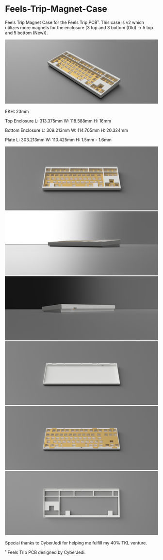 # Feels-Trip-Magnet-Case
Feels Trip Magnet Case for the Feels Trip PCB¹.
This case is v2 which utilizes more magnets for the enclosure (3 top and 3 bottom (Old) -> 5 top and 5 bottom (New)).

![screenshot](https://github.com/vroyasumi/Feels-Trip-Magnet-Case/blob/main/feelstripgithubpics/Feels_Trip_EXPORT_FIXEDADDED_MAGNETS_2024-Jul-18_05-22-06PM-000_CustomizedView6462012299.png)

EKH: 23mm

Top Enclosure
L: 313.375mm
W: 118.588mm
H: 16mm

Bottom Enclosure
L: 309.213mm
W: 114.705mm
H: 20.324mm

Plate
L: 303.213mm
W: 110.425mm
H: 1.5mm - 1.6mm

![screenshot](https://github.com/vroyasumi/Feels-Trip-Magnet-Case/blob/main/feelstripgithubpics/Feels_Trip_EXPORT_FIXEDADDED_MAGNETS_2024-Jul-18_05-22-22PM-000_CustomizedView1469937096.png)
![screenshot](https://github.com/vroyasumi/Feels-Trip-Magnet-Case/blob/main/feelstripgithubpics/Feels_Trip_EXPORT_FIXEDADDED_MAGNETS_2024-Jul-18_05-23-02PM-000_CustomizedView18128074447.png)
![screenshot](https://github.com/vroyasumi/Feels-Trip-Magnet-Case/blob/main/feelstripgithubpics/Feels_Trip_EXPORT_FIXEDADDED_MAGNETS_2024-Jul-18_05-23-13PM-000_CustomizedView14463899026.png)
![screenshot](https://github.com/vroyasumi/Feels-Trip-Magnet-Case/blob/main/feelstripgithubpics/Feels_Trip_EXPORT_FIXEDADDED_MAGNETS_2024-Jul-18_05-23-48PM-000_CustomizedView15493387225.png)
![screenshot](https://github.com/vroyasumi/Feels-Trip-Magnet-Case/blob/main/feelstripgithubpics/Feels_Trip_EXPORT_FIXEDADDED_MAGNETS_2024-Jul-18_05-23-59PM-000_CustomizedView15493387225.png)
![screenshot](https://github.com/vroyasumi/Feels-Trip-Magnet-Case/blob/main/feelstripgithubpics/Feels_Trip_EXPORT_FIXEDADDED_MAGNETS_2024-Jul-18_05-25-41PM-000_CustomizedView51714789489.png)

Special thanks to CyberJedi for helping me fulfill my 40% TKL venture.

¹ Feels Trip PCB designed by CyberJedi.
